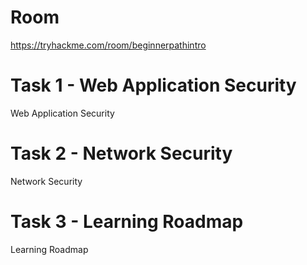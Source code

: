 # Room
https://tryhackme.com/room/beginnerpathintro

# Task 1 - Web Application Security
Web Application Security

# Task 2 - Network Security
Network Security

# Task 3 - Learning Roadmap
Learning Roadmap